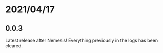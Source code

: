 # 2021/04/17

## 0.0.3

Latest release after Nemesis! Everything previously in the logs has been cleared.